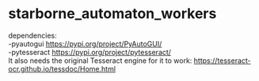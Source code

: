 # starborne_automaton_workers

dependencies:  
-pyautogui https://pypi.org/project/PyAutoGUI/  
-pytesseract https://pypi.org/project/pytesseract/  
  It also needs the original Tesseract engine for it to work: https://tesseract-ocr.github.io/tessdoc/Home.html
  
